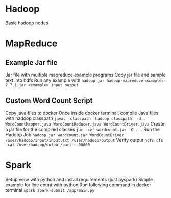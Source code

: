 # Hadoop
Basic hadoop nodes

# MapReduce

## Example Jar file
Jar file with multiple mapreduce example programs
Copy jar file and sample text into hdfs
Run any example with `hadoop jar hadoop-mapreduce-examples-2.7.1.jar <example> input output`

## Custom Word Count Script
Copy java files to docker
Once inside docker terminal, compile Java files with hadoop classpath
``javac -classpath `hadoop classpath` -d . WordCountMapper.java WordCountReducer.java WordCountDriver.java``
Create a jar file for the compiled classes
`jar -cvf wordcount.jar -C . .`
Run the Hadoop Job
`hadoop jar wordcount.jar WordCountDriver /user/hadoop/input/input.txt /user/hadoop/output`
Verify output
`hdfs dfs -cat /user/hadoop/output/part-r-00000` 

# Spark
Setup venv with python and install requirements (just pyspark)
Simple example for line count with python
Run following command in docker terminal
`spark spark-submit /app/main.py`